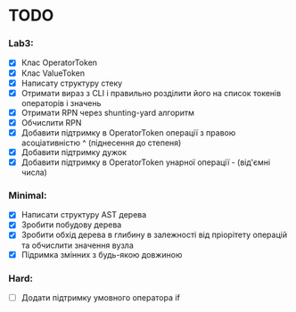 # TODO
### Lab3:
- [x] Клас OperatorToken
- [x] Клас ValueToken
- [x] Написату структуру стеку
- [x] Отримати вираз з CLI і правильно розділити його на список токенів операторів і значень
- [x] Отримати RPN через shunting-yard алгоритм
- [x] Обчислити RPN
- [x] Добавити підтримку в OperatorToken операції з правою асоціативністю ^ (піднесення до степеня)
- [x] Добавити підтримку дужок
- [x] Добавити підтримку в OperatorToken унарної операції - (від'ємні числа)
### Minimal:
- [x] Написати структуру AST дерева
- [x] Зробити побудову дерева
- [x] Зробити обхід дерева в глибину в залежності від пріорітету операцій та обчислити значення вузла
- [x] Підримка змінних з будь-якою довжиною
### Hard: 
- [ ] Додати підтримку умовного оператора if